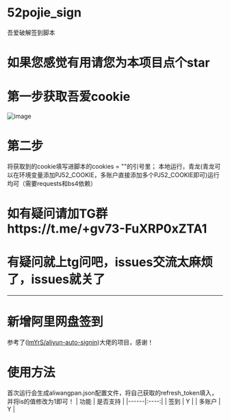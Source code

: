 # 52pojie_sign
吾爱破解签到脚本
# 如果您感觉有用请您为本项目点个star
# 第一步获取吾爱cookie
![image](https://user-images.githubusercontent.com/104408988/215322514-71589c11-1454-4db1-acf5-3d0066c8334b.png)
# 第二步
将获取到的cookie填写进脚本的cookies = ""的引号里；
本地运行，青龙(青龙可以在环境变量添加PJ52_COOKIE，多账户直接添加多个PJ52_COOKIE即可)运行均可（需要requests和bs4依赖）
# 如有疑问请加TG群https://t.me/+gv73-FuXRP0xZTA1
# 有疑问就上tg问吧，issues交流太麻烦了，issues就关了
------------------------------------------------------
# 新增阿里网盘签到
参考了([ImYrS/aliyun-auto-signin](https://github.com/ImYrS/aliyun-auto-signin))大佬的项目，感谢！
# 使用方法
首次运行会生成aliwangpan.json配置文件，将自己获取的refresh_token填入，并将is的值修改为1即可！
| 功能   | 是否支持 |
|------|:----:|
| 签到   |  Y   |
| 多账户  |  Y   |
